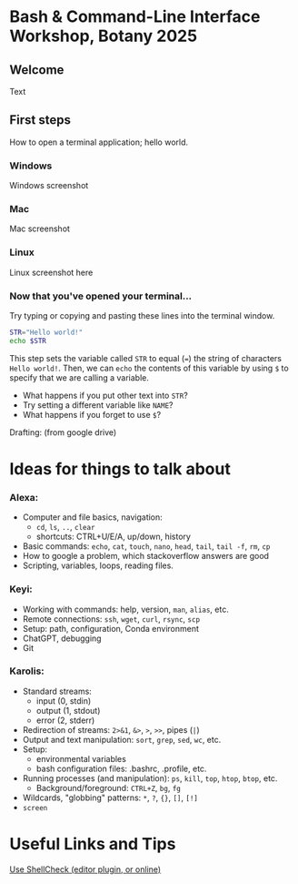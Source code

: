 # Bash & Command-Line Interface Workshop, Botany 2025

## Welcome

Text

## First steps

How to open a terminal application; hello world.

### Windows

Windows screenshot

### Mac

Mac screenshot

### Linux

Linux screenshot here

### Now that you've opened your terminal...

Try typing or copying and pasting these lines into the terminal window.

```bash
STR="Hello world!"
echo $STR
```

This step sets the variable called `STR` to equal (`=`) the string of characters `Hello world!`. Then, we can `echo` the contents of this variable by using `$` to specify that we are calling a variable.
* What happens if you put other text into `STR`?
* Try setting a different variable like `NAME`?
* What happens if you forget to use `$`?

Drafting: (from google drive)

# Ideas for things to talk about

### Alexa:

- Computer and file basics, navigation:
  - `cd`, `ls`, `..`, `clear`
  - shortcuts: CTRL+U/E/A, up/down, history
- Basic commands: `echo`, `cat`, `touch`, `nano`, `head`, `tail`, `tail -f`, `rm`, `cp`
- How to google a problem, which stackoverflow answers are good
- Scripting, variables, loops, reading files.


### Keyi:

- Working with commands: help, version, `man`, `alias`, etc.
- Remote connections: `ssh`, `wget`, `curl`, `rsync`, `scp`
- Setup: path, configuration, Conda environment
- ChatGPT, debugging
- Git

### Karolis:

- Standard streams:
  - input (0, stdin)
  - output (1, stdout)
  - error (2, stderr)
- Redirection of streams: `2>&1`, `&>`, `>`, `>>`, pipes (`|`)
- Output and text manipulation: `sort`, `grep`, `sed`, `wc`, etc.
- Setup:
  - environmental variables
  - bash configuration files: .bashrc, .profile, etc.
- Running processes (and manipulation): `ps`, `kill`, `top`, `htop`, `btop`, etc.
  - Background/foreground: `CTRL+Z`, `bg`, `fg`
- Wildcards, "globbing" patterns: `*`, `?`, `{}`, `[]`, `[!]`
- `screen`

# Useful Links and Tips

[Use ShellCheck (editor plugin, or online)](https://www.shellcheck.net)
